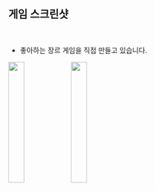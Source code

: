 ## 게임 스크린샷
<br>

+ 좋아하는 장르 게임을 직접 만들고 있습니다.
  
<section>
<img src="https://user-images.githubusercontent.com/64481653/209499171-505517e7-e7cb-4d4a-94f8-8bcdce783761.png" style="float: left;  width:25%; height:25%;"/>
<img src="https://user-images.githubusercontent.com/64481653/209499172-38c3b7dd-d3fc-44df-91e6-699f353dda39.png" style="float: left; width:25%; height:25%;"/>
</section>
